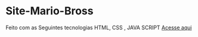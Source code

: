 # Site-Mario-Bross
 Feito com as Seguintes tecnologias  HTML, CSS , JAVA SCRIPT
[Acesse aqui](https://site-mario-bross.vercel.app/)

